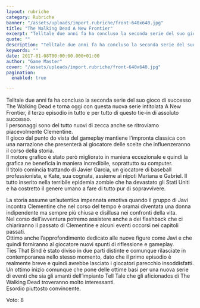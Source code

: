 ```yaml
---
layout: rubriche
category: Rubriche
banner: "/assets/uploads/import.rubriche/front-640x640.jpg"
title: "The Walking Dead A New Frontier"
excerpt: "Telltale due anni fa ha concluso la seconda serie del suo gioco di successo The Walking Dead e torna oggi con questa nuova serie intitolata A New Frontier, il terzo episodio in tutto e per tutto di questo tie-in di assoluto successo. I personaggi sono del tutto nuovi di zecca anche se ritroviamo piacevolmente Clementine. [&hellip"
quote: ""
description: "Telltale due anni fa ha concluso la seconda serie del suo gioco di successo The Walking Dead e torna oggi con questa nuova serie intitolata A New Frontier, il terzo episodio in tutto e per tutto di questo tie-in di assoluto successo. I personaggi sono del tutto nuovi di zecca anche se ritroviamo piacevolmente Clementine. [&hellip"
keywords: ""
date: 2017-01-08T00:00:00.000+01:00
author: "Game Master"
cover: "/assets/uploads/import.rubriche/front-640x640.jpg"
pagination:
  enabled: true

---
```


  
Telltale due anni fa ha concluso la seconda serie del suo gioco di successo The Walking Dead e torna oggi con questa nuova serie intitolata A New Frontier, il terzo episodio in tutto e per tutto di questo tie-in di assoluto successo.  
I personaggi sono del tutto nuovi di zecca anche se ritroviamo piacevolmente Clementine.  
Il gioco dal punto do vista del gameplay mantiene l’impronta classica con una narrazione che presenterà al giocatore delle scelte che influenzeranno il corso della storia.  
Il motore grafico è stato però migliorato in maniera eccezionale e quindi la grafica ne beneficia in maniera incredibile, soprattutto su computer.  
Il titolo comincia trattando di Javier Garcia, un giocatore di baseball professionista, e Kate, sua cognata, assieme ai nipoti Mariana e Gabriel. Il tutto inserito nella terribile epidemia zombie che ha devastato gli Stati Uniti e ha costretto il genere umano a fare di tutto pur di sopravvivere.  
  
La storia assume un’autentica impennata emotiva quando il gruppo di Javi incontra Clementine che nel corso del tempo è oramai diventata una donna indipendente ma sempre più chiusa e disillusa nei confronti della vita.  
Nel corso dell’avventura potremo assistere anche a dei flashback che ci chiariranno il passato di Clementine e alcuni eventi occorsi nei capitoli passati.  
Ottimo anche l’approfondimento dedicato alle nuove figure come Javi e che quindi forniranno al giocatore nuovi spunti di riflessione e gameplay.  
Ties That Bind è stato diviso in due parti distinte e comunque rilasciate in contemporanea nello stesso momento, dato che il primo episodio è realmente breve e quindi avrebbe lasciato i giocatori parecchio insoddisfatti.  
Un ottimo inizio comunque che pone delle ottime basi per una nuova serie di eventi che sia gli amanti dell’impianto Tell Tale che gli aficionados di The Walking Dead troveranno molto interessanti.  
Esordio piuttosto convincente.

Voto: 8
